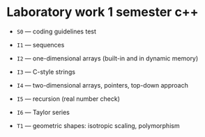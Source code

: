 # Laboratory work 1 semester c++
- `S0` — coding guidelines test

- `I1` — sequences
- `I2` — one-dimensional arrays (built-in and in dynamic memory)
- `I3` — C-style strings
- `I4` — two-dimensional arrays, pointers, top-down approach
- `I5` — recursion (real number check)
- `I6` — Taylor series

- `T1` — geometric shapes: isotropic scaling, polymorphism
